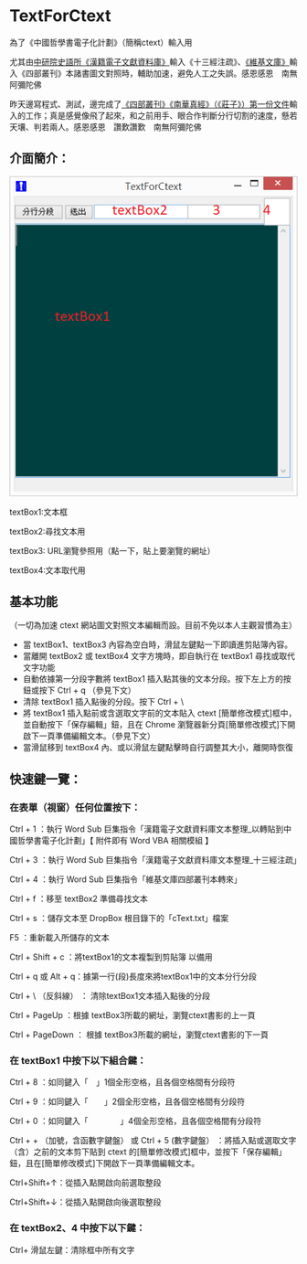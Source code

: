 # TextForCtext
為了《中國哲學書電子化計劃》（簡稱ctext）輸入用

尤其由[中研院史語所《漢籍電子文獻資料庫》](http://hanchi.ihp.sinica.edu.tw/ihp/hanji.htm)輸入《十三經注疏》、[《維基文庫》](https://zh.wikisource.org/zh-hant/)輸入《四部叢刊》本諸書圖文對照時，輔助加速，避免人工之失誤。感恩感恩　南無阿彌陀佛

昨天邊寫程式、測試，邊完成了[《四部叢刊》《南華真經》（《莊子》）](https://ctext.org/wiki.pl?if=gb&chapter=941297#lib77891.114)[第一份文件](https://ctext.org/wiki.pl?if=gb&chapter=941297&action=history)輸入的工作；真是感覺像飛了起來，和之前用手、眼合作判斷分行切割的速度，懸若天壤、判若兩人。感恩感恩　讚歎讚歎　南無阿彌陀佛

## 介面簡介：
![操作介面](https://github.com/oscarsun72/TextForCtext/blob/master/TextforCtext%E4%BB%8B%E9%9D%A2%E7%B0%A1%E4%BB%8B.png)

textBox1:文本框

textBox2:尋找文本用

textBox3: URL瀏覽參照用（點一下，貼上要瀏覽的網址）

textBox4:文本取代用

## 基本功能
（一切為加速 ctext 網站圖文對照文本編輯而設。目前不免以本人主觀習慣為主）
- 當 textBox1、textBox3 內容為空白時，滑鼠左鍵點一下即讀進剪貼簿內容。
- 當離開 textBox2 或 textBox4 文字方塊時，即自執行在 textBox1 尋找或取代文字功能
- 自動依據第一分段字數將 textBox1 插入點其後的文本分段。按下左上方的按鈕或按下 Ctrl + q （參見下文）
- 清除 textBox1 插入點後的分段。按下 Ctrl + \ 
- 將 textBox1 插入點前或含選取文字前的文本貼入 ctext [簡單修改模式]框中，並自動按下「保存編輯」鈕，且在 Chrome 瀏覽器新分頁[簡單修改模式]下開啟下一頁準備編輯文本。（參見下文）
- 當滑鼠移到 textBox4 內、或以滑鼠左鍵點擊時自行調整其大小，離開時恢復


## 快速鍵一覽：

### 在表單（視窗）任何位置按下：

Ctrl + 1 ：執行 Word Sub 巨集指令「漢籍電子文獻資料庫文本整理_以轉貼到中國哲學書電子化計劃」【 附件即有 Word VBA 相關模組 】

Ctrl + 3 ：執行 Word Sub 巨集指令「漢籍電子文獻資料庫文本整理_十三經注疏」

Ctrl + 4 ：執行 Word Sub 巨集指令「維基文庫四部叢刊本轉來」

Ctrl + f ：移至 textBox2 準備尋找文本

Ctrl + s ：儲存文本至 DropBox 根目錄下的「cText.txt」檔案

F5 ：重新載入所儲存的文本

Ctrl + Shift + c ：將textBox1的文本複製到剪貼簿 以備用

Ctrl + q 或 Alt + q：據第一行(段)長度來將textBox1中的文本分行分段

Ctrl + \ （反斜線） ： 清除textBox1文本插入點後的分段

Ctrl + PageUp ：根據 textBox3所載的網址，瀏覽ctext書影的上一頁

Ctrl + PageDown ： 根據 textBox3所載的網址，瀏覽ctext書影的下一頁

### 在 textBox1 中按下以下組合鍵：


Ctrl + 8 ：如同鍵入「　」1個全形空格，且各個空格間有分段符

Ctrl + 9 ：如同鍵入「　　」2個全形空格，且各個空格間有分段符

Ctrl + 0 ：如同鍵入「　　　　」4個全形空格，且各個空格間有分段符

Ctrl + + （加號，含函數字鍵盤） 或 Ctrl + 5 (數字鍵盤） ：將插入點或選取文字（含）之前的文本剪下貼到 ctext 的[簡單修改模式]框中，並按下「保存編輯」鈕，且在[簡單修改模式]下開啟下一頁準備編輯文本。

Ctrl+Shift+↑：從插入點開啟向前選取整段

Ctrl+Shift+↓：從插入點開啟向後選取整段


### 在 textBox2、4 中按下以下鍵：

Ctrl+ 滑鼠左鍵：清除框中所有文字


